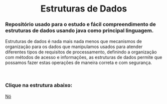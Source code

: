 <h1 align="center">Estruturas de Dados</h1>
<h3>Repositório usado para o estudo e fácil compreendimento de estruturas de dados usando java como principal linguagem.</h3>
<p>Estruturas de dados é nada mais nada menos que mecanismos de organização para os dados que manipulamos usados para atender diferentes tipos de requisitos de processamento, definindo a organização com métodos de acesso e informações, as estruturas de dados permite que possamos fazer estas operações de maneira correta e com segurança.</p>
<br>
<h3>Clique na estrutura abaixo:</h3>

<a href="https://github.com/Alrykemes/Estruturas-de-dados/blob/main/No/NO.md">
Nó
</a>
